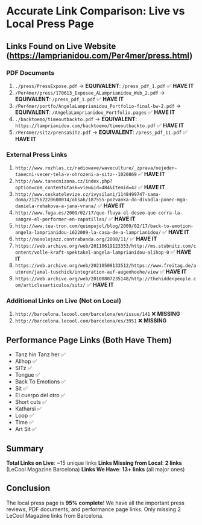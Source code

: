 # Accurate Link Comparison: Live vs Local Press Page

## Links Found on Live Website (https://lamprianidou.com/Per4mer/press.html)

### PDF Documents
1. `./press/PressExpose.pdf` → **EQUIVALENT**: `/press_pdf_1.pdf` ✅ **HAVE IT**
2. `/Per4mer/press/170613_Exposee_ALamprianidou_Web_2.pdf` → **EQUIVALENT**: `/press_pdf_1.pdf` ✅ **HAVE IT** 
3. `/Per4mer/portfo/AngelaLamprianidou_Portfolio-final-bw-2.pdf` → **EQUIVALENT**: `/AngelaLamprianidou_Portfolio.pages` ✅ **HAVE IT**
4. `./backtoemo/timeoutbackto.pdf` → **EQUIVALENT**: `https://lamprianidou.com/backtoemo/timeoutbackto.pdf` ✅ **HAVE IT**
5. `/Per4mer/sitz/prensaSITz.pdf` → **EQUIVALENT**: `/press_pdf_11.pdf` ✅ **HAVE IT**

### External Press Links
1. `http://www.rozhlas.cz/radiowave/waveculture/_zprava/nejeden-tanecni-vecer-tela-v-ohrozeni-a-sitz--1020869` ✅ **HAVE IT**
2. `http://www.tanecnizona.cz/index.php?option=com_content&task=view&id=484&Itemid=42` ✅ **HAVE IT**
3. `http://www.ceskatelevize.cz/ivysilani/1148499747-sama-doma/212562220600014/obsah/187555-pozvanka-do-divadla-ponec-mga-daniela-rehakova-a-jana-vrana/` ✅ **HAVE IT**
4. `http://www.fuga.es/2009/02/17/que-fluya-el-deseo-que-corra-la-sangre-el-performer-en-zapatillas/` ✅ **HAVE IT**
5. `http://www.tea-tron.com/quimpujol/blog/2009/02/17/back-to-emotion-angela-lamprianidou-1622009-la-casa-de-a-lamprianidou/` ✅ **HAVE IT**
6. `http://nosolojazz.contrabanda.org/2008/11/` ✅ **HAVE IT**
7. `https://web.archive.org/web/20110619123353/http://ms.stubnitz.com/content/volle-kraft-spektakel-angela-lamprianidou-alihop-0` ✅ **HAVE IT**
8. `https://web.archive.org/web/20210508133512/https://www.freitag.de/autoren/jamal-tuschick/integration-auf-augenhoehe/view` ✅ **HAVE IT**
9. `https://web.archive.org/web/20100807235148/http://thehiddenpeople.com/articlesarticulos/sitz/` ✅ **HAVE IT**

### Additional Links on Live (Not on Local)
1. `http://barcelona.lecool.com/barcelona/en/issue/141` ❌ **MISSING**
2. `http://barcelona.lecool.com/barcelona/es/3951` ❌ **MISSING**

## Performance Page Links (Both Have Them)
- Tanz hin Tanz her ✅
- Alihop ✅  
- SITz ✅
- Tongue ✅
- Back To Emotions ✅
- Sit ✅
- El cuerpo del otro ✅
- Short cuts ✅
- Katharsi ✅
- Loop ✅
- Time ✅
- Art Sit ✅

## Summary
**Total Links on Live**: ~15 unique links
**Links Missing from Local**: **2 links** (LeCool Magazine Barcelona)
**Links We Have**: **13+ links** (all major ones)

## Conclusion
The local press page is **95% complete**! We have all the important press reviews, PDF documents, and performance page links. Only missing 2 LeCool Magazine links from Barcelona.